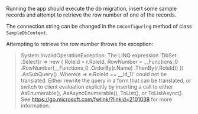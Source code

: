 Running the app should execute the db migration, insert some sample records and attempt to retrieve the row number of one of the records. 

The connection string can be changed in the `OnConfiguring` method of class `SampleDbContext`.

Attempting to retrieve the row number throws the exception:

> System.InvalidOperationException: The LINQ expression 'DbSet<RoleEntity>
    .Select(r => new { 
        RoleId = r.RoleId, 
        RowNumber = __Functions_0
            .RowNumber(__Functions_0
                .OrderBy(r.Name)
                .ThenBy(r.RoleId))
     })
    .AsSubQuery()
    .Where(e => e.RoleId == __id_1)' could not be translated. Either rewrite the query in a form that can be translated, or switch to client evaluation explicitly by inserting a call to either AsEnumerable(), AsAsyncEnumerable(), ToList(), or ToListAsync(). See https://go.microsoft.com/fwlink/?linkid=2101038 for more information.
